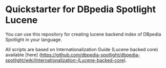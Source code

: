 Quickstarter for DBpedia Spotlight Lucene
===================

You can use this repository for creating lucene backend index of DBpedia Spotlight in your language.

All scripts are based on Internationalization Guide (Lucene backed core) available [here] (https://github.com/dbpedia-spotlight/dbpedia-spotlight/wiki/Internationalization-(Lucene-backed-core).




